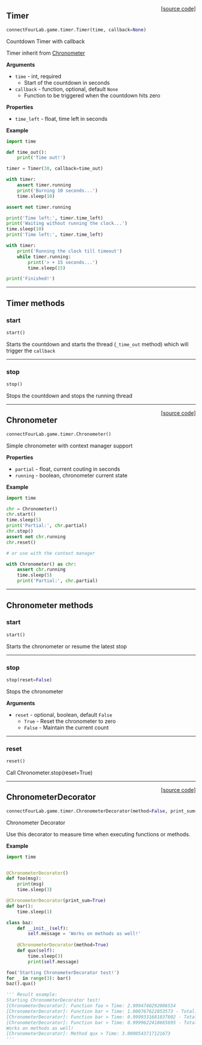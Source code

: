 <span style="float:right;">[[source code]](https://github.com/yuriharrison/connect-four-lab/blob/master/connectFourLab/game/timer.py#L177)</span>
## Timer

```python
connectFourLab.game.timer.Timer(time, callback=None)
```

Countdown Timer with callback

Timer inherit from [Chronometer](#chronometer-class)

__Arguments__

- `time` -  int, required
    - Start of the countdown in seconds
- `callback` -  function, optional, default `None`
    - Function to be triggered when the countdown hits zero

__Properties__

- `time_left` -  float, time left in seconds

__Example__


```python
import time

def time_out():
    print('Time out!')

timer = Timer(30, callback=time_out)

with timer:
    assert timer.running
    print('Burning 10 seconds...')
    time.sleep(10)

assert not timer.running

print('Time left:', timer.time_left)
print('Waiting without running the clock...')
time.sleep(10)
print('Time left:', timer.time_left)

with timer:
    print('Running the clock till timeout')
    while timer.running:
        print('> + 15 seconds...')
        time.sleep(15)

print('Finished!')
```


---
## Timer methods

### start


```python
start()
```


Starts the countdown and starts the thread (`_time_out` method)
which will trigger the `callback`


---
### stop


```python
stop()
```


Stops the countdown and stops the running thread

----

<span style="float:right;">[[source code]](https://github.com/yuriharrison/connect-four-lab/blob/master/connectFourLab/game/timer.py#L7)</span>
## Chronometer

```python
connectFourLab.game.timer.Chronometer()
```

Simple chronometer with context manager support

__Properties__

- `partial` -  float, current couting in seconds
- `running` -  boolean, chronometer current state

__Example__


```python
import time

chr = Chronometer()
chr.start()
time.sleep(5)
print('Partial:', chr.partial)
chr.stop()
assert not chr.running
chr.reset()

# or use with the context manager

with Chronometer() as chr:
    assert chr.running
    time.sleep(5)
    print('Partial:', chr.partial)
```


---
## Chronometer methods

### start


```python
start()
```


Starts the chronometer or resume the latest stop

---
### stop


```python
stop(reset=False)
```


Stops the chronometer

__Arguments__

- `reset` -  optional, boolean, default `False`
    - `True` - Reset the chronometer to zero
    - `False` - Maintain the current count


---
### reset


```python
reset()
```


Call Chronometer.stop(reset=True)

----

<span style="float:right;">[[source code]](https://github.com/yuriharrison/timer/blob/master/sample/timer.py#L87)</span>
## ChronometerDecorator

```python
connectFourLab.game.timer.ChronometerDecorator(method=False, print_sum=False)
```

Chronometer Decorator

Use this decorator to measure time when executing functions
or methods.

__Example__


```python
import time


@ChronometerDecorator()
def foo(msg):
    print(msg)
    time.sleep(3)

@ChronometerDecorator(print_sum=True)
def bar():
    time.sleep(1)

class baz:
    def __init__(self):
        self.message = 'Works on methods as well!'
        
    @ChronometerDecorator(method=True)
    def qux(self):
        time.sleep(3)
        print(self.message)

foo('Starting ChronometerDecorator test!')
for _ in range(3): bar()
baz().qux()

''' Result example:
Starting ChronometerDecorator test!
[ChronometerDecorator]: Function foo > Time: 2.9994740292006554
[ChronometerDecorator]: Function bar > Time: 1.000767622853573 - Total: 1.000767622853573
[ChronometerDecorator]: Function bar > Time: 0.9999331681037802 - Total: 2.000700790957353
[ChronometerDecorator]: Function bar > Time: 0.9999622418665695 - Total: 3.0006630328239225
Works on methods as well!
[ChronometerDecorator]: Method qux > Time: 3.0000543717121673
'''

```
